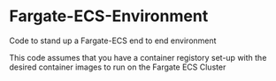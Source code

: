 # Fargate-ECS-Environment
Code to stand up a Fargate-ECS end to end environment

This code assumes that you have a container registory set-up with the desired container images to run on the Fargate ECS Cluster